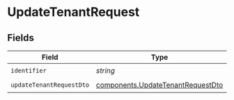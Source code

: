 # UpdateTenantRequest


## Fields

| Field                                                                                  | Type                                                                                   | Required                                                                               | Description                                                                            |
| -------------------------------------------------------------------------------------- | -------------------------------------------------------------------------------------- | -------------------------------------------------------------------------------------- | -------------------------------------------------------------------------------------- |
| `identifier`                                                                           | *string*                                                                               | :heavy_check_mark:                                                                     | N/A                                                                                    |
| `updateTenantRequestDto`                                                               | [components.UpdateTenantRequestDto](../../models/components/updatetenantrequestdto.md) | :heavy_check_mark:                                                                     | N/A                                                                                    |